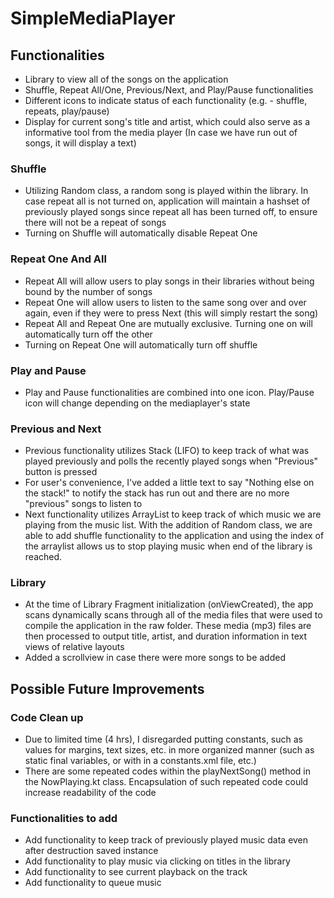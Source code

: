 # SimpleMediaPlayer

## Functionalities
* Library to view all of the songs on the application
* Shuffle, Repeat All/One, Previous/Next, and Play/Pause functionalities
* Different icons to indicate status of each functionality (e.g. - shuffle, repeats, play/pause)
* Display for current song's title and artist, which could also serve as a informative tool from the media player (In case we have run out of songs, it will display a text)

### Shuffle
* Utilizing Random class, a random song is played within the library. In case repeat all is not turned on, application will maintain a hashset of previously played songs since repeat all has been turned off, to ensure there will not be a repeat of songs
* Turning on Shuffle will automatically disable Repeat One 
### Repeat One And All
* Repeat All will allow users to play songs in their libraries without being bound by the number of songs
* Repeat One will allow users to listen to the same song over and over again, even if they were to press Next (this will simply restart the song)
* Repeat All and Repeat One are mutually exclusive. Turning one on will automatically turn off the other
* Turning on Repeat One will automatically turn off shuffle
### Play and Pause
* Play and Pause functionalities are combined into one icon. Play/Pause icon will change depending on the mediaplayer's state
### Previous and Next
* Previous functionality utilizes Stack (LIFO) to keep track of what was played previously and polls the recently played songs when "Previous" button is pressed
* For user's convenience, I've added a little text to say "Nothing else on the stack!" to notify the stack has run out and there are no more "previous" songs to listen to
* Next functionality utilizes ArrayList to keep track of which music we are playing from the music list. With the addition of Random class, we are able to add shuffle functionality to the application and using the index of the arraylist allows us to stop playing music when end of the library is reached.
### Library
* At the time of Library Fragment initialization (onViewCreated), the app scans dynamically scans through all of the media files that were used to compile the application in the raw folder. These media (mp3) files are then processed to output title, artist, and duration information in text views of relative layouts
* Added a scrollview in case there were more songs to be added
 
## Possible Future Improvements 
### Code Clean up
* Due to limited time (4 hrs), I disregarded putting constants, such as values for margins, text sizes, etc. in more organized manner (such as static final variables, or with in a constants.xml file, etc.)
* There are some repeated codes within the playNextSong() method in the NowPlaying.kt class. Encapsulation of such repeated code could increase readability of the code

### Functionalities to add
* Add functionality to keep track of previously played music data even after destruction saved instance
* Add functionality to play music via clicking on titles in the library
* Add functionality to see current playback on the track
* Add functionality to queue music 

